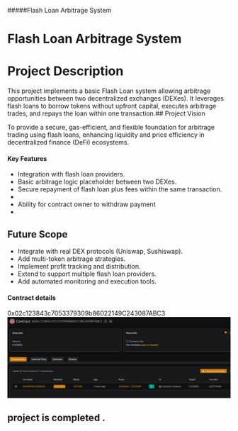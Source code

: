 #####Flash Loan Arbitrage System
# Flash Loan Arbitrage System

# Project Description
This project implements a basic Flash Loan system allowing arbitrage opportunities between two decentralized exchanges (DEXes). It leverages flash loans to borrow tokens without upfront capital, executes arbitrage trades, and repays the loan within one transaction.##  Project Vision

To provide a secure, gas-efficient, and flexible foundation for arbitrage trading using flash loans, enhancing liquidity and price efficiency in decentralized finance (DeFi) ecosystems.
####  Key Features
- Integration with flash loan providers.
- Basic arbitrage logic placeholder between two DEXes.
- Secure repayment of flash loan plus fees within the same transaction.
- 
- Ability for contract owner to withdraw payment
- 
##  Future Scope

- Integrate with real DEX protocols (Uniswap, Sushiswap).
- Add multi-token arbitrage strategies.
- Implement profit tracking and distribution.
- Extend to support multiple flash loan providers.
- Add automated monitoring and execution tools.


#### Contract details

0x02c123843c7053379309b86022149C243087ABC3![alt text](image.png)

## project is completed .
